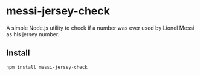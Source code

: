 # messi-jersey-check

A simple Node.js utility to check if a number was ever used by Lionel Messi as his jersey number.

## Install

```bash
npm install messi-jersey-check

